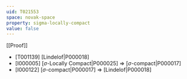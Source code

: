 ```yaml
---
uid: T021553
space: novak-space
property: sigma-locally-compact
value: false
---
```

[[Proof]]

* [T001139] [Lindelof|P000018]
* [I000005] [$\sigma$-Locally Compact|P000025] => [$\sigma$-compact|P000017]
* [I000122] [$\sigma$-compact|P000017] => [Lindelof|P000018]

